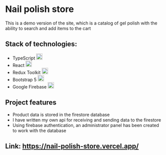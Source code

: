 # Nail polish store
This is a demo version of the site, which is a catalog of gel polish with the ability to search and add items to the cart

## Stack of technologies:
- TypeScript <img src="https://cdn.jsdelivr.net/gh/devicons/devicon@latest/icons/typescript/typescript-original.svg" height='20px' width='20px' />
- React <img src="https://cdn.jsdelivr.net/gh/devicons/devicon@latest/icons/react/react-original-wordmark.svg" height='20px' width='20px'/>
- Redux Toolkit <img src="https://cdn.jsdelivr.net/gh/devicons/devicon@latest/icons/redux/redux-original.svg" height='20px' width='20px' />
- Bootstrap 5 <img src="https://cdn.jsdelivr.net/gh/devicons/devicon@latest/icons/bootstrap/bootstrap-original-wordmark.svg" height='20px' width='20px' />
- Google Firebase <img src="https://cdn.jsdelivr.net/gh/devicons/devicon@latest/icons/firebase/firebase-original.svg" height='20px' width='20px' />

## Project features
- Product data is stored in the firestore database
- I have written my own api for receiving and sending data to the firestore
- Using firebase authentication, an administrator panel has been created to work with the database

## Link: https://nail-polish-store.vercel.app/
